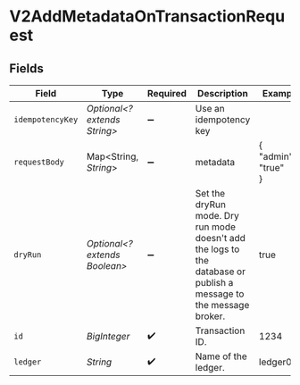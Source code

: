 # V2AddMetadataOnTransactionRequest


## Fields

| Field                                                                                                              | Type                                                                                                               | Required                                                                                                           | Description                                                                                                        | Example                                                                                                            |
| ------------------------------------------------------------------------------------------------------------------ | ------------------------------------------------------------------------------------------------------------------ | ------------------------------------------------------------------------------------------------------------------ | ------------------------------------------------------------------------------------------------------------------ | ------------------------------------------------------------------------------------------------------------------ |
| `idempotencyKey`                                                                                                   | *Optional<? extends String>*                                                                                       | :heavy_minus_sign:                                                                                                 | Use an idempotency key                                                                                             |                                                                                                                    |
| `requestBody`                                                                                                      | Map<String, *String*>                                                                                              | :heavy_minus_sign:                                                                                                 | metadata                                                                                                           | {<br/>"admin": "true"<br/>}                                                                                        |
| `dryRun`                                                                                                           | *Optional<? extends Boolean>*                                                                                      | :heavy_minus_sign:                                                                                                 | Set the dryRun mode. Dry run mode doesn't add the logs to the database or publish a message to the message broker. | true                                                                                                               |
| `id`                                                                                                               | *BigInteger*                                                                                                       | :heavy_check_mark:                                                                                                 | Transaction ID.                                                                                                    | 1234                                                                                                               |
| `ledger`                                                                                                           | *String*                                                                                                           | :heavy_check_mark:                                                                                                 | Name of the ledger.                                                                                                | ledger001                                                                                                          |